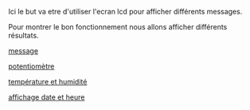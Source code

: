 
Ici le but va etre d'utiliser l'ecran lcd pour afficher différents messages.

Pour montrer le bon fonctionnement nous allons afficher différents résultats.

[message](message)

[potentiomètre](potentiomètre)

[température et humidité](température_et_humidité)

[affichage date et heure](affichage_date_et_heure)
